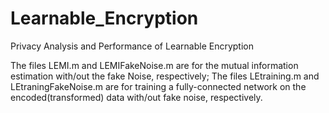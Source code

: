 # Learnable_Encryption
Privacy Analysis and Performance of Learnable Encryption

The files LEMI.m and LEMIFakeNoise.m are for the mutual information estimation with/out the fake Noise, respectively;
The files LEtraining.m and LEtraningFakeNoise.m are for training a fully-connected network on the encoded(transformed) data with/out fake noise, respectively.  
